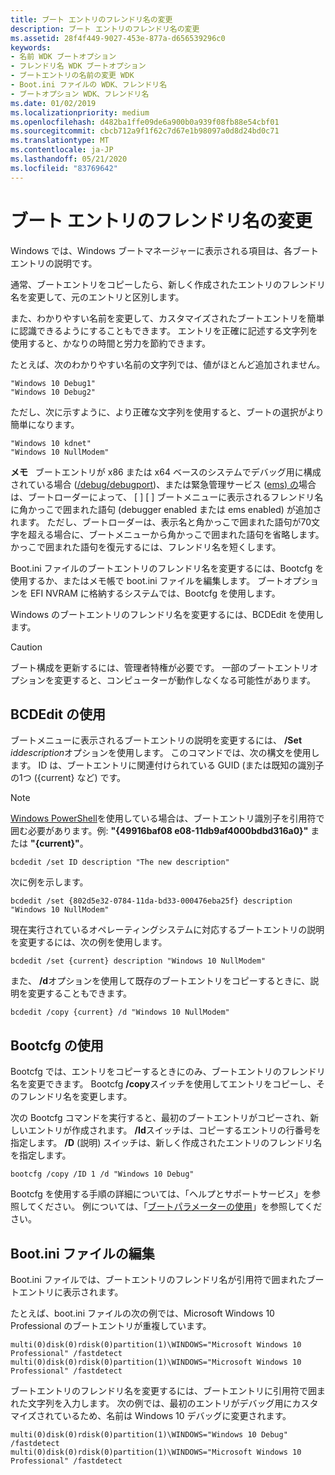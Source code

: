 ```yaml
---
title: ブート エントリのフレンドリ名の変更
description: ブート エントリのフレンドリ名の変更
ms.assetid: 28f4f449-9027-453e-877a-d656539296c0
keywords:
- 名前 WDK ブートオプション
- フレンドリ名 WDK ブートオプション
- ブートエントリの名前の変更 WDK
- Boot.ini ファイルの WDK、フレンドリ名
- ブートオプション WDK、フレンドリ名
ms.date: 01/02/2019
ms.localizationpriority: medium
ms.openlocfilehash: d482ba1ffe09de6a900b0a939f08fb88e54cbf01
ms.sourcegitcommit: cbcb712a9f1f62c7d67e1b98097a0d8d24bd0c71
ms.translationtype: MT
ms.contentlocale: ja-JP
ms.lasthandoff: 05/21/2020
ms.locfileid: "83769642"
---
```

# <a name="changing-the-friendly-name-of-a-boot-entry"></a>ブート エントリのフレンドリ名の変更


Windows では、Windows ブートマネージャーに表示される項目は、各ブートエントリの説明です。

通常、ブートエントリをコピーしたら、新しく作成されたエントリのフレンドリ名を変更して、元のエントリと区別します。

また、わかりやすい名前を変更して、カスタマイズされたブートエントリを簡単に認識できるようにすることもできます。 エントリを正確に記述する文字列を使用すると、かなりの時間と労力を節約できます。

たとえば、次のわかりやすい名前の文字列では、値がほとんど追加されません。

```
"Windows 10 Debug1"
"Windows 10 Debug2"
```

ただし、次に示すように、より正確な文字列を使用すると、ブートの選択がより簡単になります。

```
"Windows 10 kdnet"
"Windows 10 NullModem"
```

**メモ**   ブートエントリが x86 または x64 ベースのシステムでデバッグ用に構成されている場合 ([/debug/debugport](https://docs.microsoft.com/windows-hardware/drivers/devtest/-debug))、または緊急管理サービス ([ems) の](https://docs.microsoft.com/windows-hardware/drivers/devtest/-redirect)場合は、ブートローダーによって、 \[ \] \[ \] ブートメニューに表示されるフレンドリ名に角かっこで囲まれた語句 (debugger enabled または ems enabled) が追加されます。
ただし、ブートローダーは、表示名と角かっこで囲まれた語句が70文字を超える場合に、ブートメニューから角かっこで囲まれた語句を省略します。 かっこで囲まれた語句を復元するには、フレンドリ名を短くします。

Boot.ini ファイルのブートエントリのフレンドリ名を変更するには、Bootcfg を使用するか、またはメモ帳で boot.ini ファイルを編集します。 ブートオプションを EFI NVRAM に格納するシステムでは、Bootcfg を使用します。

Windows のブートエントリのフレンドリ名を変更するには、BCDEdit を使用します。 

> [!CAUTION]
> ブート構成を更新するには、管理者特権が必要です。 一部のブートエントリオプションを変更すると、コンピューターが動作しなくなる可能性があります。 


## <a name="span-idusing_bcdeditspanspan-idusing_bcdeditspanusing-bcdedit"></a><span id="using_bcdedit"></span><span id="USING_BCDEDIT"></span>BCDEdit の使用

ブートメニューに表示されるブートエントリの説明を変更するには、 **/Set** *iddescription*オプションを使用します。 このコマンドでは、次の構文を使用します。 ID は、ブートエントリに関連付けられている GUID (または既知の識別子の1つ ({current} など) です。

> [!NOTE]
> [Windows PowerShell](https://docs.microsoft.com/powershell/module/Microsoft.PowerShell.Core/?view=powershell-6)を使用している場合は、ブートエントリ識別子を引用符で囲む必要があります。例: **"{49916baf08 e08-11db9af4000bdbd316a0}"** または **"{current}"**。


```console
bcdedit /set ID description "The new description"
```

次に例を示します。

```console
bcdedit /set {802d5e32-0784-11da-bd33-000476eba25f} description "Windows 10 NullModem"
```

現在実行されているオペレーティングシステムに対応するブートエントリの説明を変更するには、次の例を使用します。

```console
bcdedit /set {current} description "Windows 10 NullModem"
```

また、 **/d**オプションを使用して既存のブートエントリをコピーするときに、説明を変更することもできます。

```console
bcdedit /copy {current} /d "Windows 10 NullModem"
```



## <a name="span-idusing_bootcfgspanspan-idusing_bootcfgspanusing-bootcfg"></a><span id="using_bootcfg"></span><span id="USING_BOOTCFG"></span>Bootcfg の使用

Bootcfg では、エントリをコピーするときにのみ、ブートエントリのフレンドリ名を変更できます。 Bootcfg **/copy**スイッチを使用してエントリをコピーし、そのフレンドリ名を変更します。

次の Bootcfg コマンドを実行すると、最初のブートエントリがコピーされ、新しいエントリが作成されます。 **/Id**スイッチは、コピーするエントリの行番号を指定します。 **/D** (説明) スイッチは、新しく作成されたエントリのフレンドリ名を指定します。

```console
bootcfg /copy /ID 1 /d "Windows 10 Debug"
```

Bootcfg を使用する手順の詳細については、「ヘルプとサポートサービス」を参照してください。 例については、「[ブートパラメーターの使用](using-boot-parameters.md)」を参照してください。

## <a name="span-idediting_the_boot_ini_filespanspan-idediting_the_boot_ini_filespanediting-the-bootini-file"></a><span id="editing_the_boot_ini_file"></span><span id="EDITING_THE_BOOT_INI_FILE"></span>Boot.ini ファイルの編集

Boot.ini ファイルでは、ブートエントリのフレンドリ名が引用符で囲まれたブートエントリに表示されます。

たとえば、boot.ini ファイルの次の例では、Microsoft Windows 10 Professional のブートエントリが重複しています。

```console
multi(0)disk(0)rdisk(0)partition(1)\WINDOWS="Microsoft Windows 10 Professional" /fastdetect
multi(0)disk(0)rdisk(0)partition(1)\WINDOWS="Microsoft Windows 10 Professional" /fastdetect
```

ブートエントリのフレンドリ名を変更するには、ブートエントリに引用符で囲まれた文字列を入力します。 次の例では、最初のエントリがデバッグ用にカスタマイズされているため、名前は Windows 10 デバッグに変更されます。

```console
multi(0)disk(0)rdisk(0)partition(1)\WINDOWS="Windows 10 Debug" /fastdetect
multi(0)disk(0)rdisk(0)partition(1)\WINDOWS="Microsoft Windows 10 Professional" /fastdetect
```
